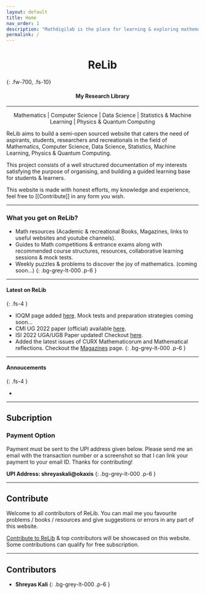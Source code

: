 ```yaml
---
layout: default
title: Home
nav_order: 1
description: "Mathdigilab is the place for learning & exploring mathematics for entrance exams, resources and recreational mathematics. This is the one-stop place for math enthusiasts."
permalink: /
---
```

 <!---<p align="center">
  <img src="/assets/images/mathdigilab.svg.png" width="100">
 </p>--->
 <!---<p align="center">
  <img src="/assets/images/Mathdigilab-logo.svg" alt="Mathdigilab"  width="max-width" />
 </p>--->
<h1 align="center"><strong> ReLib </strong></h1>
{: .fw-700, .fs-10}

<h4 align="center">My Research Library</h4>
<!-- <p align="center">/p> -->

---

<p align="center">Mathematics | Computer Science | Data Science | Statistics & Machine Learning | Physics & Quantum Computing</p>

ReLib aims to build a semi-open sourced website that caters the need of aspirants, students, researchers and recreationals in the field of Mathematics, Computer Science, Data Science, Statistics, Machine Learning, Physics & Quantum Computing.

This project consists of a well structured documentation of my interests satisfying the purpose of organising, and building a guided learning base for students & learners.

This website is made with honest efforts, my knowledge and experience, feel free to [[Contribute]] in any form you wish.


---

### What you get on <b>ReLib</b>?

- Math resources (Academic & recreational Books, Magazines, links to useful websites and youtube channels).
- Guides to Math competitions & entrance exams along with recommended course structures, resources, collaborative learning sessions & mock tests.
- Weekly puzzles & problems to discover the joy of mathematics. (coming soon...)
{: .bg-grey-lt-000 .p-6 }

---

#### Latest on <b>ReLib</b>
{: .fs-4 }

- IOQM page added [here](https://mathdigilab.github.io/docs/math-exams/ioqm). Mock tests and preparation strategies coming soon...
- CMI UG 2022 paper (official) available [here](https://mathdigilab.github.io/docs/math-exams/cmi).
- ISI 2022 UGA/UGB Paper updated! Checkout [here](https://mathdigilab.github.io/docs/math-exams/isi). 
- Added the latest issues of CURX Mathematicorum and Mathematical reflections. Checkout the [Magazines](https://mathdigilab.github.io/docs/resources/magazines) page.
{: .bg-grey-lt-000 .p-6 }

---

#### Annoucements
{: .fs-4 }

- 

---

## Subcription

### Payment Option

Payment must be sent to the UPI address given below. Please send me an email with the transaction number or a screenshot so that I can link your payment to your email ID. Thanks for contributing!

**UPI Address: shreyaskali@okaxis**
{: .bg-grey-lt-000 .p-6 }

---

## Contribute
Welcome to all contributors of ReLib. You can mail me you favourite problems / books / resources and give suggestions or errors in any part of this website.

[Contribute to ReLib](https://shreyaskali.github.io/docs/contribute) & top contributors will be showcased on this website. Some contributions can qualify for free subscription.

---

## Contributors

- **Shreyas Kali**
{: .bg-grey-lt-000 .p-6 }
